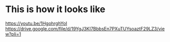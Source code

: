 # This is how it looks like
https://youtu.be/1HgohrghYoI
https://drive.google.com/file/d/19YgJ3KI7BbbsEn7PXuTUYsoaztF29LZ3/view?pli=1
